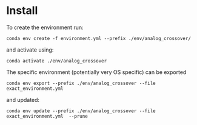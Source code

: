 # Install

To create the environment run:

```
conda env create -f environment.yml --prefix ./env/analog_crossover/
```

and activate using:

```
conda activate ./env/analog_crossover
```

The specific environment (potentially very OS specific) can be exported

```
conda env export --prefix ./env/analog_crossover --file exact_environment.yml
```

and updated:

```
conda env update --prefix ./env/analog_crossover --file exact_environment.yml  --prune
```
